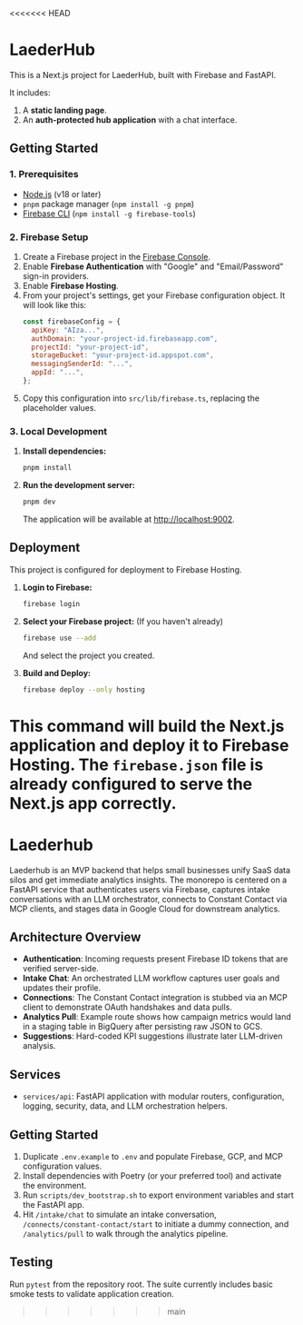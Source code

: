 <<<<<<< HEAD
# LaederHub

This is a Next.js project for LaederHub, built with Firebase and FastAPI.

It includes:
1.  A **static landing page**.
2.  An **auth-protected hub application** with a chat interface.

## Getting Started

### 1. Prerequisites

- [Node.js](https://nodejs.org/) (v18 or later)
- `pnpm` package manager (`npm install -g pnpm`)
- [Firebase CLI](https://firebase.google.com/docs/cli) (`npm install -g firebase-tools`)

### 2. Firebase Setup

1.  Create a Firebase project in the [Firebase Console](https://console.firebase.google.com/).
2.  Enable **Firebase Authentication** with "Google" and "Email/Password" sign-in providers.
3.  Enable **Firebase Hosting**.
4.  From your project's settings, get your Firebase configuration object. It will look like this:
    ```javascript
    const firebaseConfig = {
      apiKey: "AIza...",
      authDomain: "your-project-id.firebaseapp.com",
      projectId: "your-project-id",
      storageBucket: "your-project-id.appspot.com",
      messagingSenderId: "...",
      appId: "...",
    };
    ```
5.  Copy this configuration into `src/lib/firebase.ts`, replacing the placeholder values.

### 3. Local Development

1.  **Install dependencies:**
    ```bash
    pnpm install
    ```

2.  **Run the development server:**
    ```bash
    pnpm dev
    ```

    The application will be available at [http://localhost:9002](http://localhost:9002).

## Deployment

This project is configured for deployment to Firebase Hosting.

1.  **Login to Firebase:**
    ```bash
    firebase login
    ```

2.  **Select your Firebase project:**
    (If you haven't already)
    ```bash
    firebase use --add
    ```
    And select the project you created.

3.  **Build and Deploy:**
    ```bash
    firebase deploy --only hosting
    ```

This command will build the Next.js application and deploy it to Firebase Hosting. The `firebase.json` file is already configured to serve the Next.js app correctly.
=======
# Laederhub

Laederhub is an MVP backend that helps small businesses unify SaaS data silos and get immediate analytics insights. The monorepo is centered on a FastAPI service that authenticates users via Firebase, captures intake conversations with an LLM orchestrator, connects to Constant Contact via MCP clients, and stages data in Google Cloud for downstream analytics.

## Architecture Overview
- **Authentication**: Incoming requests present Firebase ID tokens that are verified server-side.
- **Intake Chat**: An orchestrated LLM workflow captures user goals and updates their profile.
- **Connections**: The Constant Contact integration is stubbed via an MCP client to demonstrate OAuth handshakes and data pulls.
- **Analytics Pull**: Example route shows how campaign metrics would land in a staging table in BigQuery after persisting raw JSON to GCS.
- **Suggestions**: Hard-coded KPI suggestions illustrate later LLM-driven analysis.

## Services
- `services/api`: FastAPI application with modular routers, configuration, logging, security, data, and LLM orchestration helpers.

## Getting Started
1. Duplicate `.env.example` to `.env` and populate Firebase, GCP, and MCP configuration values.
2. Install dependencies with Poetry (or your preferred tool) and activate the environment.
3. Run `scripts/dev_bootstrap.sh` to export environment variables and start the FastAPI app.
4. Hit `/intake/chat` to simulate an intake conversation, `/connects/constant-contact/start` to initiate a dummy connection, and `/analytics/pull` to walk through the analytics pipeline.

## Testing
Run `pytest` from the repository root. The suite currently includes basic smoke tests to validate application creation.
>>>>>>> main
